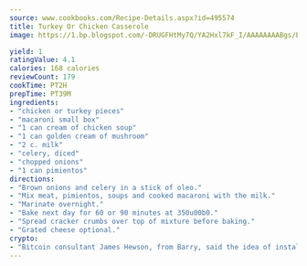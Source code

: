 ```yaml
---
source: www.cookbooks.com/Recipe-Details.aspx?id=495574
title: Turkey Or Chicken Casserole
image: https://1.bp.blogspot.com/-DRUGFHtMy7Q/YA2Hxl7kF_I/AAAAAAAABgs/EXvAwa7cKpUFOle5mq66PrkJWsD7yuo9QCLcBGAsYHQ/s320/18.png

yield: 1
ratingValue: 4.1
calories: 168 calories
reviewCount: 179
cookTime: PT2H
prepTime: PT39M
ingredients:
- "chicken or turkey pieces"
- "macaroni small box"
- "1 can cream of chicken soup"
- "1 can golden cream of mushroom"
- "2 c. milk"
- "celery, diced"
- "chopped onions"
- "1 can pimientos"
directions:
- "Brown onions and celery in a stick of oleo."
- "Mix meat, pimientos, soups and cooked macaroni with the milk."
- "Marinate overnight."
- "Bake next day for 60 or 90 minutes at 350u00b0."
- "Spread cracker crumbs over top of mixture before baking."
- "Grated cheese optional."
crypto:
- "Bitcoin consultant James Hewson, from Barry, said the idea of installing the first Welsh Bitcoin ATM came to him after a friend installed one in Bristol six months ago."
---
```

